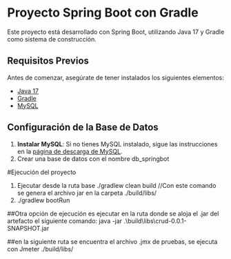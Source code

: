 # Proyecto Spring Boot con Gradle

Este proyecto está desarrollado con Spring Boot, utilizando Java 17 y Gradle como sistema de construcción.

## Requisitos Previos

Antes de comenzar, asegúrate de tener instalados los siguientes elementos:

- [Java 17](https://www.oracle.com/java/technologies/javase-jdk17-downloads.html)
- [Gradle](https://gradle.org/install/)
- [MySQL](https://dev.mysql.com/downloads/mysql/)

## Configuración de la Base de Datos

1. **Instalar MySQL**: Si no tienes MySQL instalado, sigue las instrucciones en la [página de descarga de MySQL](https://dev.mysql.com/downloads/mysql/).
2. Crear una base de datos con el nombre db_springbot

#Ejecución del proyecto
1. Ejecutar desde la ruta base ./gradlew clean build //Con este comando se genera el archivo jar en la carpeta ./build/libs/
2. ./gradlew bootRun

##Otra opción de ejecución es ejecutar en la ruta donde se aloja el .jar del artefacto el siguiente comando:
 java -jar .\build\libs\crud-0.0.1-SNAPSHOT.jar

 ##en la siguiente ruta se encuentra el archivo .jmx de pruebas, se ejecuta con Jmeter ./build/libs/

